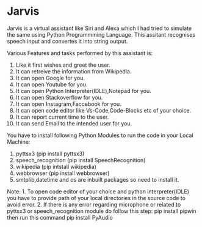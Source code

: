 # Jarvis
Jarvis is a virtual assistant like Siri and Alexa which I had tried to simulate the same using Python Programmming Language.
This assitant recognises speech input and convertes it into string output.

Various Features and tasks performed by this assistant is:

1. Like it first wishes and greet the user.
2. It can retreive the information from Wikipedia.
3. It can open Google for you.
4. It can open Youtube for you.
5. It can open Python Interpreter(IDLE),Notepad for you.
6. It can open Stackoverflow for you.
7. It can open Instagram,Faccebook for you.
8. It can open code editor like Vs-Code,Code-Blocks etc of your choice.
9. It can report current time to the user.
10. It can send Email to the intended user for you.

You have to install following Python Modules to run the code in your Local Machine:
1. pyttsx3 (pip install pyttsx3)
2. speech_recognition (pip install SpeechRecognition)
3. wikipedia (pip intstall wikipedia)
4. webbrowser (pip install webbrowser) 
5. smtplib,datetime and os are inbuilt packages so need to install it.

Note: 1. To open code editor of your choice and python interpreter(IDLE) you have to provide
path of your local directories in the source code to avoid error.
2. If there is any error regarding microphone or related to pyttsx3 or speech_recognition module do follow this step:
    pip install pipwin
    then run this command
    pip install PyAudio
